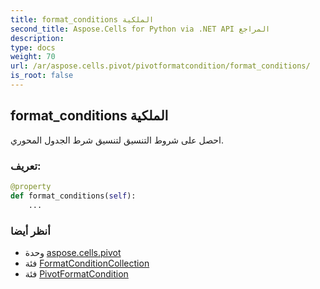 ```yaml
---
title: format_conditions الملكية
second_title: Aspose.Cells for Python via .NET API المراجع
description:
type: docs
weight: 70
url: /ar/aspose.cells.pivot/pivotformatcondition/format_conditions/
is_root: false
---
```

##  format_conditions الملكية

احصل على شروط التنسيق لتنسيق شرط الجدول المحوري.
###  تعريف:
```python
@property
def format_conditions(self):
    ...
```

###  أنظر أيضا
* وحدة [aspose.cells.pivot](../../)
* فئة [FormatConditionCollection](/cells/python-net/ar/aspose.cells/formatconditioncollection)
* فئة [PivotFormatCondition](/cells/python-net/ar/aspose.cells.pivot/pivotformatcondition)

